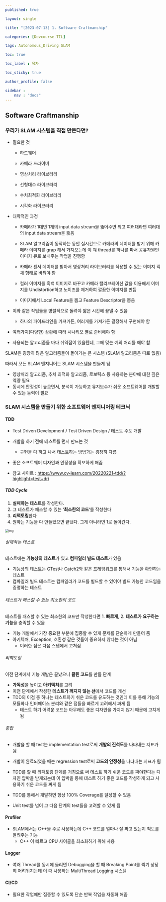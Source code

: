 ```yaml
---
published: true

layout: single

title: "[2023-07-13] 1. Software Craftmanship"

categories: [Devcourse-TIL]

tags: Autonomous_Driving SLAM

toc: true

toc_label : 목차

toc_sticky: true

author_profile: false

sidebar :
    nav : "docs"
---
```


## Software Craftmanship



### 우리가 SLAM 시스템을 직접 만든다면?

- 필요한 것

  - 하드웨어

  - 카메라 드라이버

  - 영상처리 라이브러리

  - 선형대수 라이브러리

  - 수치최적화 라이브러리

  - 시각화 라이브러리



- 대략적인 과정

  - 카메라가 1대면 1개의 input data stream을 뚫어주면 되고 여러대라면 여러대의 input data stream을 뚫음

  - SLAM 알고리즘이 동작하는 동안 실시간으로 카메라의 데이터를 받기 위해 카메라 이미지를 grap 해서 가져오는데 이 떄 thread를 하나를 파서 공유자원인 이미지 큐로 보내주는 작업을 진행함

  - 카메라 센서 데이터를 받아서 영상처리 라이브러리를 적용할 수 있는 이미지 객체 형태로 바꿔야 함

  - 컬러 이미지를 흑백 이미지로 바꾸고 카메라 캘리브레이션 값을 이용해서 이미지를 Undistortion하고 노이즈를 제거하여 깔끔한 이미지를 만듬

  - 이미지에서 Local Feature을 뽑고 Feature Descriptor을 뽑음

- 이와 같은 작업들을 병렬적으로 돌려야 짧은 시간에 끝낼 수 있음
  - 하나의 파이프라인을 가져가든, 여러개를 가져가든 결정해서 구현해야 함 
- 여러가지(다양한) 상황에 따라 시나리오 별로 준비해야 함
- 사용되는 알고리즘들 마다 취약점이 있을텐데, 그에 맞는 예외 처리를 해야 함



SLAM은 굉장히 많은 알고리즘들이 돌아가는 큰 시스템 (SLAM 알고리즘은 따로 없음)

따라서 모든 SLAM 엔지니어는 SLAM 시스템을 만들게 됨

- 영상처리 알고리즘, 추치 최적화 알고리즘, 로보틱스 등 사용하는 분야에 대한 깊은 역량 필요
- 동시에 안정성이 높으면서, 분석이 가능하고 유지보수가 쉬운 소프트웨어를 개발할 수 있는 능력이 필요



### SLAM 시스템을 만들기 위한 소프트웨어 엔지니어링 테크닉 



#### TDD

- Test Driven Development / Test Driven Design / 테스트 주도 개발
- 개발을 하기 전에 테스트를 먼저 만드는 것
  - 구현을 다 하고 나서 테스트하는 방법과는 굉장히 다름

- 좋은 소프트웨어 디자인과 안정성을 확보하게 해줌
- 참고 사이트 : https://www.cv-learn.com/20220221-tdd/?highlight=test+dri



##### TDD Cycle

1. **실패하는 테스트**를 작성한다.
2. 그 테스트가 패스할 수 있는 ‘**최소한의 코드**‘를 작성한다
3. **리팩토링**한다
4. 원하는 기능을 다 만들었으면 끝낸다. 그게 아니라면 1로 돌아간다.

<img src="https://www.cv-learn.com/20220221-tdd/tdd.png" alt="img" style="zoom: 67%;" />



###### 실패하는 테스트

테스트에는 **기능상의 테스트**가 있고 **컴파일러 빌드 테스트**가 있음

- 기능상의 테스트는 GTest나 Catch2와 같은 프레임워크를 통해서 기능을 확인하는 테스트
- 컴파일러 빌드 테스트는 컴파일러가 코드를 빌드할 수 있어야 빌드 가능한 코드임을 증명하는 테스트



###### 테스트가 패스할 수 있는 최소한의 코드

테스트를 패스할 수 있는 최소한의 코드만 작성한다면 1. **빠르게**, 2. **테스트가 요구하는 기능**을 충족할 수 있음

- 기능 개발에서 가장 중요한 부분에 집중할 수 있게 문제를 단순하게 만들어 줌
- 아키텍쳐, Exception, 호환성 같은 것들이 중요하지 않다는 것이 아님
  - 이러한 점은 다음 스텝에서 고쳐짐



###### 리팩토링

이전 단계에서 기능 개발은 끝났으니 **클린 코드**를 만들 단계

- **가독성**을 높이고 **아키텍처**를 고려
- 이전 단계에서 작성한 **테스트가 깨지지 않는 선**에서 코드를 개선
- TDD의 이점 중 하나는 테스트하기 쉬운 코드를 유도하는 것인데 이를 통해 기능의 모듈화나 인터페이스 분리와 같은 점들을 빠르게 고려해서 짜게 됨
  - 테스트 하기 어려운 코드는 아무래도 좋은 디자인을 가지지 않기 때문에 고치게 됨



###### 종합

- 개발을 할 때 test는 implementation test로써 **개발의 진척도**를 나타내는 지표가 됨
- 개발이 완료되었을 때는 regression test로써 **코드의 안정성**을 나타내는 지표가 됨

- TDD를 할 때 리팩토링 단계를 거침으로 써 테스트 하기 쉬운 코드를 짜야한다는 디자인 압박을 받게되는데 이 압박을 통해 테스트 하기 좋은 코드를 작성하게 되고 사용하기 쉬운 코드를 짜게 됨

- TDD를 통해서 개발하면 항상 100% Coverage를 달성할 수 있음
- Unit test를 넘어 그 다음 단계의 test들을 고려할 수 있게 됨





#### Profiler

- SLAM에서는 C++을 주로 사용하는데 C++ 코드를 얼마나 잘 짜고 있는지 척도를 알려주는 기능
  - C++ 이 빠르고 CPU 사이클을 최소화하기 위해 사용



#### Logger

- 여러 Thread를 동시에 돌리면 Debugging을 할 때 Breaking Point를 찍기 상당히 어려워지는데 이 때 사용하는 MultiThread Logging 시스템



#### CI/CD

- 필요한 작업에만 집중할 수 있도록 단순 반복 작업을 자동화 해줌